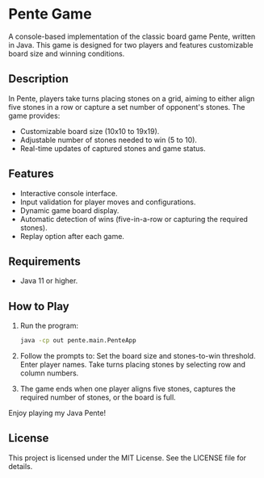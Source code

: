 # Pente Game

A console-based implementation of the classic board game Pente, written in Java. This game is designed for two players and features customizable board size and winning conditions.

## Description

In Pente, players take turns placing stones on a grid, aiming to either align five stones in a row or capture a set number of opponent's stones. The game provides:
- Customizable board size (10x10 to 19x19).
- Adjustable number of stones needed to win (5 to 10).
- Real-time updates of captured stones and game status.

## Features

- Interactive console interface.
- Input validation for player moves and configurations.
- Dynamic game board display.
- Automatic detection of wins (five-in-a-row or capturing the required stones).
- Replay option after each game.

## Requirements

- Java 11 or higher.

## How to Play

1. Run the program:
   ```bash
   java -cp out pente.main.PenteApp
   
2. Follow the prompts to:
	Set the board size and stones-to-win threshold.
	Enter player names.
	Take turns placing stones by selecting row and column numbers.
	
3. The game ends when one player aligns five stones, captures the required number of stones, or the board is full.

Enjoy playing my Java Pente!

## License
This project is licensed under the MIT License. See the LICENSE file for details.
